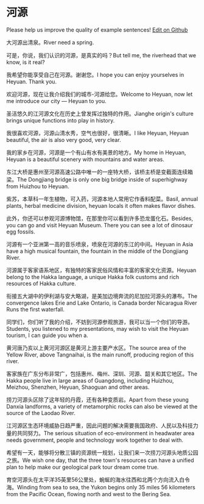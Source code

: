 # 河源

Please help us improve the quality of example sentences! [Edit on Github](https://github.com/jiyushe/jiyu-example-sentence-source/blob/main/chinese/heyuan.md)

<p><span class="chinese">大河源出清泉。</span><span class="english">River need a spring.</span></p>

<p><span class="chinese">可是，你说，我们认识的河源，是真实的吗？</span><span class="english">But tell me, the riverhead that we know, is it real?</span></p>

<p><span class="chinese">我希望你能享受自己在河源。谢谢您。</span><span class="english">I hope you can enjoy yourselves in Heyuan. Thank you.</span></p>

<p><span class="chinese">欢迎河源，现在让我介绍我们的城市-河源给您。</span><span class="english">Welcome to Heyuan, now let me introduce our city ― Heyuan to you.</span></p>

<p><span class="chinese">圣洁悠久的江河源文化在历史上曾发挥过独特的作用。</span><span class="english">Jianghe origin's culture brings unique functions into play in history.</span></p>

<p><span class="chinese">我很喜欢河源，河源山清水秀，空气也很好，很清晰。</span><span class="english">I like Heyuan, Heyuan beautiful, the air is also very good, very clear.</span></p>

<p><span class="chinese">我的家乡在河源，河源是一个有山有水有美景的地方。</span><span class="english">My home in Heyuan, Heyuan is a beautiful scenery with mountains and water areas.</span></p>

<p><span class="chinese">东江大桥是惠州至河源高速公路中唯一的一座特大桥，该桥主桥是变截面连续箱梁。</span><span class="english">The Dongjiang bridge is only one big bridge inside of superhighway from Huizhou to Heyuan.</span></p>

<p><span class="chinese">紫苏，本草科一年生植物，可入药，河源本地人常用它作香料配菜。</span><span class="english">Basil, annual plants, herbal medicine division, heyuan locals it often makes flavor dishes.</span></p>

<p><span class="chinese">此外，你还可以参观河源博物馆，在那里你可以看到许多恐龙蛋化石。</span><span class="english">Besides, you can go and visit Heyuan Museum. There you can see a lot of dinosaur egg fossils.</span></p>

<p><span class="chinese">河源有一个亚洲第一高的音乐喷泉，喷泉在河源的东江的中间。</span><span class="english">Heyuan in Asia have a high musical fountain, the fountain in the middle of the Dongjiang River.</span></p>

<p><span class="chinese">河源属于客家语系地区，有独特的客家民俗风情和丰富的客家文化资源。</span><span class="english">Heyuan belong to the Hakka language, a unique Hakka folk customs and rich resources of Hakka culture.</span></p>

<p><span class="chinese">衔接五大湖中的伊利湖与安大略湖，是美加边境奔流的尼加拉河源头的瀑布。</span><span class="english">The convergence lakes Erie and Lake Ontario, is Canada border Nicaragua River Runs the first waterfall.</span></p>

<p><span class="chinese">同学们，你们听了我的介绍，不妨到河源参观旅游，我可以当一个你们的导游。</span><span class="english">Students, you listened to my presentations, may wish to visit the Heyuan tourism, I can guide you when a.</span></p>

<p><span class="chinese">黄河唐乃亥以上黄河河源区是黄河上游主要产水区。</span><span class="english">The source area of the Yellow River, above Tangnaihai, is the main runoff, producing region of this river.</span></p>

<p><span class="chinese">客家族在广东分布非常广，包括惠州、梅州、深圳、河源、韶关和其它地区。</span><span class="english">The Hakka people live in large areas of Guangdong, including Huizhou, Meizhou, Shenzhen, Heyuan, Shaoguan and other areas.</span></p>

<p><span class="chinese">捞刀河源头区除了这年轻的丹霞，还有各种变质岩。</span><span class="english">Apart from these young Danxia landforms, a variety of metamorphic rocks can also be viewed at the source of the Laodao River.</span></p>

<p><span class="chinese">江河源区生态环境威胁日趋严重，因此问题的解决需要我国政府、人民以及科技力量的共同努力。</span><span class="english">The serious situation of eco-environment in headwater area needs government, people and technology work together to deal with.</span></p>

<p><span class="chinese">希望有一天，能够将分散三镇的资源统一规划，让我们来一次捞刀河源头地质公园之旅。</span><span class="english">We wish one day, that the three town's resources can have a unified plan to help make our geological park tour dream come true.</span></p>

<p><span class="chinese">育空河源头在太平洋35英里56公里处，蜿蜒的海水往西和北两个方向流入白令海。</span><span class="english">Winding from sea to sea, the Yukon begins only 35 miles 56 kilometers from the Pacific Ocean, flowing north and west to the Bering Sea.</span></p>

